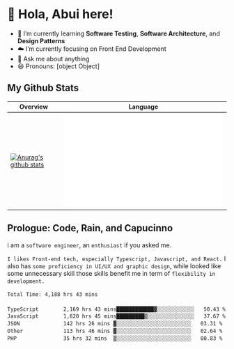 # 👋 Hola, Abui here!

- 🌱 I’m currently learning **Software Testing**, **Software Architecture**, and **Design Patterns**
- ☁️ I’m currently focusing on Front End Development
- 💬 Ask me about anything
- 😄 Pronouns: [object Object]

## My Github Stats

| Overview | Language |
| --- | --- |
|[![Anurag's github stats](https://github-readme-stats.vercel.app/api?username=abui-am&count_private=true)](https://github.com/anuraghazra/github-readme-stats)|![Language](https://raw.githubusercontent.com/abui-am/stats/c6455f656dfce7acd3951e5ec5b25d72af0b2ee3/generated/languages.svg)|

## Prologue: Code, Rain, and Capucinno
i am a `software engineer`, an `enthusiast` if you asked me. 

`I likes Front-end tech, especially Typescript, Javascript, and React.` I also has `some proficiency in UI/UX and graphic design`, while looked like some unnecessary skill those skills benefit me in term of `flexibility in development.`


<!--START_SECTION:waka-->

```txt
Total Time: 4,188 hrs 43 mins

TypeScript        2,169 hrs 43 mins████████████▓░░░░░░░░░░░░   50.43 %
JavaScript        1,620 hrs 45 mins█████████▒░░░░░░░░░░░░░░░   37.67 %
JSON              142 hrs 26 mins ▓░░░░░░░░░░░░░░░░░░░░░░░░   03.31 %
Other             113 hrs 46 mins ▓░░░░░░░░░░░░░░░░░░░░░░░░   02.64 %
PHP               35 hrs 32 mins  ▒░░░░░░░░░░░░░░░░░░░░░░░░   00.83 %
```

<!--END_SECTION:waka-->
